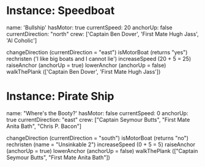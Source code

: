 # Instance: Speedboat


name: 'Bullship'
hasMotor: true
currentSpeed: 20
anchorUp: false
currentDirection: "north"
crew: ['Captain Ben Dover', 'First Mate Hugh Jass', 'Al Coholic']

changeDirection (currentDirection = "east")
isMotorBoat (returns "yes")
rechristen ('I like big boats and I cannot lie')
increaseSpeed (20 + 5 = 25)
raiseAnchor (anchorUp = true)
lowerAnchor (anchorUp = false)
walkThePlank (['Captain Ben Dover', 'First Mate Hugh Jass'])


# Instance: Pirate Ship


name: "Where's the Booty?'
hasMotor: false
currentSpeed: 0
anchorUp: true
currentDirection: "east"
crew: ["Captain Seymour Butts", "First Mate Anita Bath", "Chris P. Bacon"]

changeDirection (currentDirection = "south")
isMotorBoat (returns "no")
rechristen (name = "Unsinkable 2")
increaseSpeed (0 + 5 = 5)
raiseAnchor (anchorUp = true)
lowerAnchor (anchorUp = false)
walkThePlank (["Captain Seymour Butts", "First Mate Anita Bath"])
